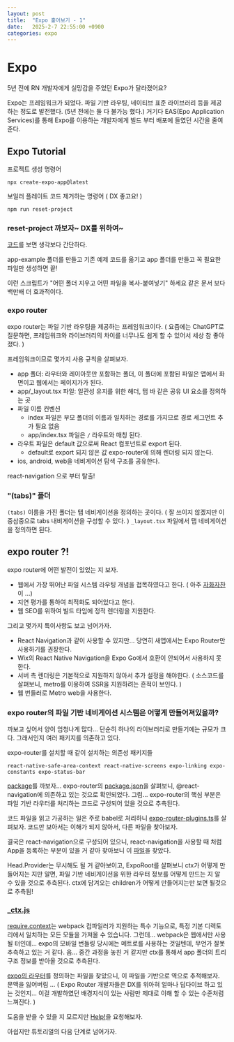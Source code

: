 ```yaml
---
layout: post
title:  "Expo 훑어보기 - 1"
date:   2025-2-7 22:55:00 +0900
categories: expo
---
```


# Expo

5년 전에 RN 개발자에게 실망감을 주었던 Expo가 달라졌어요?

Expo는 프레임워크가 되었다. 파일 기반 라우팅, 네이티브 표준 라이브러리 등을 제공하는 정도로 발전했다. (5년 전에는 둘 다 불가능 했다.)
거기다 EAS(Epo Application Services)를 통해 Expo를 이용하는 개발자에게 빌드 부터 배포에 들였던 시간을 줄여준다.

## Expo Tutorial

프로젝트 생성 명령어

```shell
npx create-expo-app@latest
```

보일러 플레이트 코드 제거하는 명령어 ( DX 좋고요! )

```shell
npm run reset-project
```

### reset-project 까보자~ DX를 위하여~

[코드](https://github.com/expo/expo/blob/1de6bb5632864184d8ea89d4650f70bb42dee4ac/templates/expo-template-default/scripts/reset-project.js#L6)를 보면 생각보다 간단하다.

app-example 폴더를 만들고 기존 예제 코드를 옮기고 app 폴더를 만들고 꼭 필요한 파일만 생성하면 끝!

이런 스크립트가 "어떤 폴더 지우고 어떤 파일을 복사-붙여넣기" 하세요 같은 문서 보다 백만배 더 효과적이다.

### expo router

expo router는 파일 기반 라우팅을 제공하는 프레임워크이다. ( 요즘에는 ChatGPT로 질문하면, 프레임워크와 라이브러리의 차이를 너무나도 쉽게 할 수 있어서 세상 참 좋아졌다. ) 

프레임워크이므로 몇가지 사용 규칙을 살펴보자.
* app 폴더: 라우터와 레이아웃만 포함하는 폴더, 이 폴더에 포함된 파일은 앱에서 화면이고 웹에서는 페이지가가 된다.
* app/_layout.tsx 파일: 일관성 유지를 위한 해더, 탭 바 같은 공유 UI 요소를 정의하는 곳
* 파일 이름 컨벤션
  * index 파일은 부모 폴더의 이름과 일치하는 경로를 가지므로 경로 세그먼트 추가 필요 없음
  * app/index.tsx 파일은 `/` 라우트와 매칭 된다.
* 라우트 파일은 default 값으로써 React 컴포넌트로 export 된다.
  * default로 export 되지 않은 값 expo-router에 의해 렌더링 되지 않는다.
* ios, android, web을 네비게이션 탐색 구조를 공유한다.


react-navigation 으로 부터 탈출!

### "(tabs)" 폴더

`(tabs)` 이름을 가진 폴더는 탭 네비게이션을 정의하는 곳이다. ( 잘 쓰이지 않겠지만 이중삼중으로 tabs 내비게이션을 구성할 수 있다. )
`_layout.tsx` 파일에서 탭 네비게이션을 정의하면 된다.

## expo router ?!
expo router에 어떤 발전이 있었는 지 보자.

- 웹에서 가장 뛰어난 파일 시스템 라우팅 개념을 접목하였다고 한다. ( 아주 [자화자찬](https://docs.expo.dev/router/introduction/#what-are-the-benefits-of-file-based-routing)이 ...)
- 지연 평가를 통하여 최적화도 되어있다고 한다.
- 웹 SEO를 위하여 빌드 타임에 정적 렌더링을 지원한다.

그리고 몇가지 특이사항도 보고 넘어가자.
- React Navigation과 같이 사용할 수 있지만... 당연히 새앱에서는 Expo Router만 사용하기를 권장한다.
- Wix의 React Native Navigation을 Expo Go에서 호환이 안되어서 사용하지 못 한다.
- 서버 측 렌더링은 기본적으로 지원하지 않아서 추가 설정을 해야한다. ( 소스코드를 살펴보니, metro를 이용하여 SSR을 지원하려는 흔적이 보인다. )
- 웹 번들러로 Metro web을 사용한다.

### expo router의 파일 기반 네비게이션 시스템은 어떻게 만들어져있을까?

까보고 싶어서 양이 엄청나게 많다... 단순히 하나의 라이브러리로 만들기에는 규모가 크다.
그래서인지  여러 패키지를 의존하고 있다.

expo-router를 설치할 때 같이 설치하는 의존성 패키지들
```
react-native-safe-area-context react-native-screens expo-linking expo-constants expo-status-bar
```

[package](https://github.com/expo/expo/tree/main/packages/expo-router)를 까보자...
expo-router의 [package.json](https://github.com/expo/expo/blob/main/packages/expo-router/package.json)을 살펴보니, @react-navigation에 의존하고 있는 것으로 확인되었다.
그럼... expo-router의 핵심 부분은 파일 기반 라우터를 처리하는 코드로 구성되어 있을 것으로 추측된다.

코드 파일을 읽고 가공하는 일은 주로 babel로 처리하니 [expo-router-plugins.ts](https://github.com/expo/expo/blob/main/packages/babel-preset-expo/src/expo-router-plugin.ts)를 살펴보자.
코드만 보아서는 이해가 되지 않아서, 다른 파일을 찾아보자.

결국은 react-navigation으로 구성되어 있으니, react-navigation을 사용할 때 처럼 App을 등록하는 부분이 있을 거 같아 찾아보니 이 [파일](https://github.com/expo/expo/blob/80b3d8e6f6a659806b6bc06b555e5397090a36db/packages/expo-router/src/qualified-entry.tsx#L20
)을 찾았다.

Head.Provider는 무시해도 될 거 같아보이고, ExpoRoot를 살펴보니 ctx가 어떻게 만들어지는 지만 알면, 파일 기반 네비게이션을 위한 라우터 정보를 어떻게 만드는 지 알 수 있을 것으로 추측된다.
ctx에 담겨오는 children가 어떻게 만들어지는만 보면 될것으로 추측됨!

### [_ctx.js](https://github.com/expo/expo/blob/80b3d8e6f6a659806b6bc06b555e5397090a36db/packages/expo-router/_ctx.js)

[require.context](https://webpack.js.org/guides/dependency-management/#requirecontext)는 webpack 컴파일러가 지원하는 특수 기능으로, 특정 기본 디렉토리에서 일치하는 모든 모듈을 가져올 수 있습니다.
그런데... webpack은 웹에서만 사용될 터인데... expo의 모바일 번들링 당시에는 메트로를 사용하는 것일텐데, 무언가 잘못 추측하고 있는 거 같다.
음... 중간 과정을 놓친 거 같지만 ctx를 통해서 app 폴더의 트리 구조 정보를 받아올 것으로 추측된다.

[expo의 라우터](packages/expo-router/src/rsc/router/expo-definedRouter.ts)를 정의하는 파일을 찾았으니, 이 파일을 기반으로 역으로 추적해보자.
문맥을 잃어버림 ... ( Expo Router 개발자들은 DX를 위아혀 얼마나 딥다이브 하고 있는 것인지... 이걸 개발하였던 배경지식이 있는 사람만 제대로 이해 할 수 있는 수준처럼 느껴진다. )

도움을 받을 수 있을 지 모르지만 [Help!](https://github.com/expo/expo/discussions/34744)을 요청해보자.

아쉽지만 튜토리얼의 다음 단계로 넘어가자.

